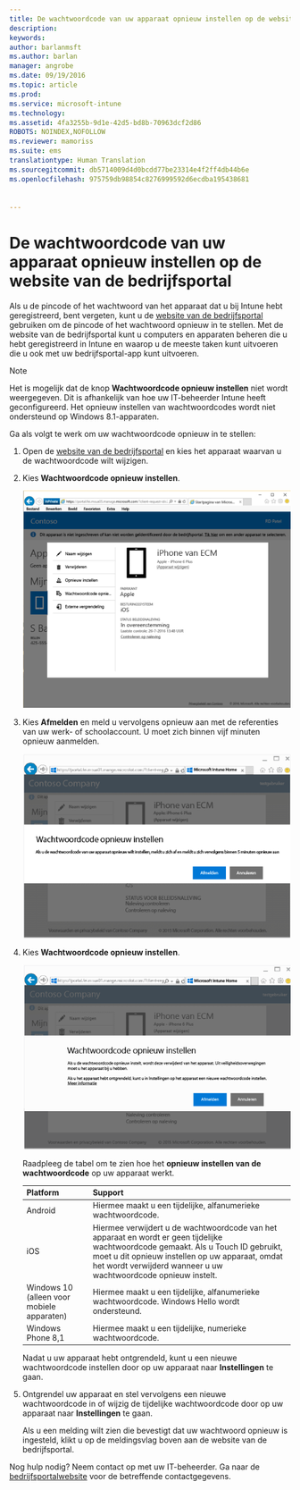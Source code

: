 ```yaml
---
title: De wachtwoordcode van uw apparaat opnieuw instellen op de website van de bedrijfsportal | Microsoft Docs
description: 
keywords: 
author: barlanmsft
ms.author: barlan
manager: angrobe
ms.date: 09/19/2016
ms.topic: article
ms.prod: 
ms.service: microsoft-intune
ms.technology: 
ms.assetid: 4fa3255b-9d1e-42d5-bd8b-70963dcf2d86
ROBOTS: NOINDEX,NOFOLLOW
ms.reviewer: mamoriss
ms.suite: ems
translationtype: Human Translation
ms.sourcegitcommit: db5714009d4d0bcdd77be23314e4f2ff4db44b6e
ms.openlocfilehash: 975759db98854c8276999592d6ecdba195438681


---
```



# <a name="reset-your-device-passcode-from-the-company-portal-website"></a>De wachtwoordcode van uw apparaat opnieuw instellen op de website van de bedrijfsportal

Als u de pincode of het wachtwoord van het apparaat dat u bij Intune hebt geregistreerd, bent vergeten, kunt u de [website van de bedrijfsportal](http://portal.manage.microsoft.com) gebruiken om de pincode of het wachtwoord opnieuw in te stellen. Met de website van de bedrijfsportal kunt u computers en apparaten beheren die u hebt geregistreerd in Intune en waarop u de meeste taken kunt uitvoeren die u ook met uw bedrijfsportal-app kunt uitvoeren.

> [!NOTE]
> Het is mogelijk dat de knop **Wachtwoordcode opnieuw instellen** niet wordt weergegeven. Dit is afhankelijk van hoe uw IT-beheerder Intune heeft geconfigureerd. Het opnieuw instellen van wachtwoordcodes wordt niet ondersteund op Windows 8.1-apparaten.

Ga als volgt te werk om uw wachtwoordcode opnieuw in te stellen:

1.  Open de [website van de bedrijfsportal](http://portal.manage.microsoft.com) en kies het apparaat waarvan u de wachtwoordcode wilt wijzigen.

2.  Kies **Wachtwoordcode opnieuw instellen**.

    ![Details van het apparaat met de knop Wachtwoordcode opnieuw instellen](./media/iwp-screen-with-all-options.png)

3.  Kies **Afmelden** en meld u vervolgens opnieuw aan met de referenties van uw werk- of schoolaccount. U moet zich binnen vijf minuten opnieuw aanmelden.

    ![Bericht voor opnieuw instellen met de knop Afmelden](./media/iwp-2-sign-out.png)

4.  Kies **Wachtwoordcode opnieuw instellen**.

    ![Bericht dat aangeeft wat er gebeurt als u de wachtwoordcode opnieuw instelt](./media/iwp-3-tap-reset-passcode-after-signin.png)

    Raadpleeg de tabel om te zien hoe het **opnieuw instellen van de wachtwoordcode** op uw apparaat werkt.

    |Platform|Support|
    |------------|-----------|
    |Android|Hiermee maakt u een tijdelijke, alfanumerieke wachtwoordcode.|
    |iOS|Hiermee verwijdert u de wachtwoordcode van het apparaat en wordt er geen tijdelijke wachtwoordcode gemaakt. Als u Touch ID gebruikt, moet u dit opnieuw instellen op uw apparaat, omdat het wordt verwijderd wanneer u uw wachtwoordcode opnieuw instelt.|
    |Windows 10 (alleen voor mobiele apparaten)|Hiermee maakt u een tijdelijke, alfanumerieke wachtwoordcode. Windows Hello wordt ondersteund.|
    |Windows Phone 8,1|Hiermee maakt u een tijdelijke, numerieke wachtwoordcode.|
    Nadat u uw apparaat hebt ontgrendeld, kunt u een nieuwe wachtwoordcode instellen door op uw apparaat naar **Instellingen** te gaan.

5.  Ontgrendel uw apparaat en stel vervolgens een nieuwe wachtwoordcode in of wijzig de tijdelijke wachtwoordcode door op uw apparaat naar **Instellingen** te gaan.

    Als u een melding wilt zien die bevestigt dat uw wachtwoord opnieuw is ingesteld, klikt u op de meldingsvlag boven aan de website van de bedrijfsportal.

Nog hulp nodig? Neem contact op met uw IT-beheerder. Ga naar de [bedrijfsportalwebsite](http://portal.manage.microsoft.com) voor de betreffende contactgegevens.



<!--HONumber=Dec16_HO3-->


